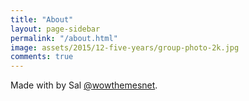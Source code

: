 ```yaml
---
title: "About"
layout: page-sidebar
permalink: "/about.html"
image: assets/2015/12-five-years/group-photo-2k.jpg
comments: true
---
```


Made with <i class="fa fa-heart text-danger"></i> by Sal [@wowthemesnet](https://www.wowthemes.net/category/free-themes-templates/).
